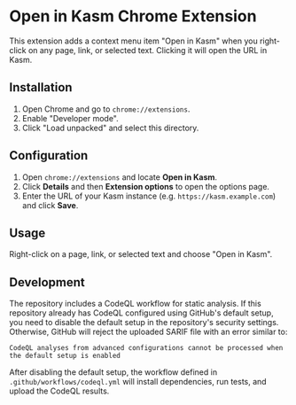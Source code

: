 # Open in Kasm Chrome Extension

This extension adds a context menu item "Open in Kasm" when you right-click on any page, link, or selected text. Clicking it will open the URL in Kasm.

## Installation

1. Open Chrome and go to `chrome://extensions`.
2. Enable "Developer mode".
3. Click "Load unpacked" and select this directory.

## Configuration

1. Open `chrome://extensions` and locate **Open in Kasm**.
2. Click **Details** and then **Extension options** to open the options page.
3. Enter the URL of your Kasm instance (e.g. `https://kasm.example.com`) and click **Save**.

## Usage

Right-click on a page, link, or selected text and choose "Open in Kasm".

## Development

The repository includes a CodeQL workflow for static analysis. If this repository already has CodeQL configured using GitHub's default setup, you need to disable the default setup in the repository's security settings. Otherwise, GitHub will reject the uploaded SARIF file with an error similar to:

```
CodeQL analyses from advanced configurations cannot be processed when the default setup is enabled
```

After disabling the default setup, the workflow defined in `.github/workflows/codeql.yml` will install dependencies, run tests, and upload the CodeQL results.
